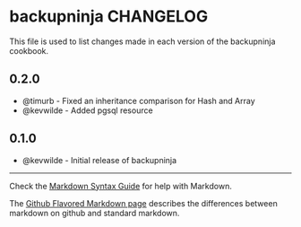 backupninja CHANGELOG
=====================

This file is used to list changes made in each version of the backupninja cookbook.

0.2.0
-----
- @timurb - Fixed an inheritance comparison for Hash and Array
- @kevwilde - Added pgsql resource

0.1.0
-----
- @kevwilde - Initial release of backupninja

- - -
Check the [Markdown Syntax Guide](http://daringfireball.net/projects/markdown/syntax) for help with Markdown.

The [Github Flavored Markdown page](http://github.github.com/github-flavored-markdown/) describes the differences between markdown on github and standard markdown.
